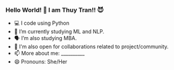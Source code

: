 ### Hello World! 👋 I am Thuy Tran!! 😈


* 💻 I code using Python
* 🌱 I’m currently studying ML and NLP.
* 🗣 I’m also studying MBA.
* 👯 I'm also open for collaborations related to project/community.
* 📫 More about me: __________
* 😄 Pronouns: She/Her
<!--
**icyda17/icyda17** is a ✨ _special_ ✨ repository because its `README.md` (this file) appears on your GitHub profile.

Here are some ideas to get you started:



